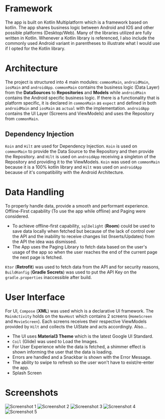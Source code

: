 # Framework

The app is built on Kotlin Multiplatform which is a framework based on kotlin. The app shares
business logic between Android and IOS and other possible platforms (Desktop/Web).
Many of the libraries utilized are fully written in Kotlin. Whenever a Kotlin library is referenced,
I also include the commonly used Android variant in parentheses to illustrate what I would use if I
opted for the Kotlin library.

# Architecture

The project is structured into 4 main modules: `commonMain`, `androidMain`, `iosMain`
and `androidApp`.
`commonMain` contains the business logic (Data Layer) from the **DataSources** to **Repositories**
and **Models**
while `androidMain` contains the Android specific business logic. If there is a functionality that
is platform specific, it is declared in `commonMain` as `expect` and defined in both `androidMain`
and `iosMain` as `actual` with the implementation.
`androidApp` contains the UI Layer (Screens and ViewModels) and uses the Repository
from `commonMain`.

## Dependency Injection

`Koin` and `Hilt` are used for Dependency Injection. `Koin` is used on `commonMain` to provide the
Data
Source to the Repository and then provide the Repository. and `Hilt` is used on `androidApp`
receiving a
singleton of the Repository and providing it to the ViewModels. `Koin` was used on `commonMain`
because it is a 100% kotlin library and `Hilt` was used on `androidApp` because of it's
compatibility
with the Android Architecture.

# Data Handling

To properly handle data, provide a smooth and performant experience. Offline-First capability (To
use the app while offline) and Paging were considered.

- To achieve offline-first capability, `sqlDelight` (**Room**) could be used to save data locally
  when fetched but because of the lack of control over the API and the inability to receive changes
  list (Inserts/Updates) from the API the idea was dismissed.
- The App uses the Paging Library to fetch data based on the user's usage of the app so when the
  user reaches the end of the current page the next page is fetched.

`Ktor` (**Retrofit**) was used to fetch data from the API and for security reasons, `BuildKonfig`
(**Gradle Secrets**) was used to put the API Key on the `gradle.properties` inaccessible after build.

# User Interface

For UI, `Compose` (**XML**) was used which is a declarative UI framework. The `MainActivity` holds
on the `NavHost` which contains 2 screens (`HomeScreen` and `MovieScreen`). Each screens receives
their respective ViewModels provided by `Hilt` and collects the UiState and acts accordingly.
Also...

- The UI uses **Material3 Theme** which is the latest Google UI Standard.
- `Coil` (Glide) was used to Load the Images.
- For User Experience while the data is fetched, a shimmer effect is shown informing the user that
  the data is loading.
- Errors are handled and a Snackbar is shown with the Error Message.
- The ability to swipe to refresh so the user won't have to exist/re-enter the app.
- Splash Screen

# Screenshots

![Screenshot 1](./screenshots/01.png)
![Screenshot 2](./screenshots/02.png)
![Screenshot 3](./screenshots/03.png)
![Screenshot 4](./screenshots/04.png)
![Screenshot 5](./screenshots/05.png)